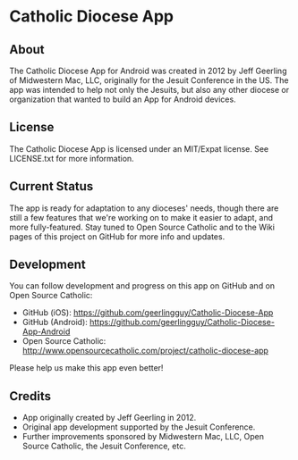 # Catholic Diocese App

## About

The Catholic Diocese App for Android was created in 2012 by Jeff Geerling of Midwestern Mac, LLC, originally for the Jesuit Conference in the US. The app was intended to help not only the Jesuits, but also any other diocese or organization that wanted to build an App for Android devices.

## License

The Catholic Diocese App is licensed under an MIT/Expat license. See LICENSE.txt for more information.

## Current Status

The app is ready for adaptation to any dioceses' needs, though there are still a few features that we're working on to make it easier to adapt, and more fully-featured. Stay tuned to Open Source Catholic and to the Wiki pages of this project on GitHub for more info and updates.

## Development

You can follow development and progress on this app on GitHub and on Open Source Catholic:

  - GitHub (iOS): https://github.com/geerlingguy/Catholic-Diocese-App
  - GitHub (Android): https://github.com/geerlingguy/Catholic-Diocese-App-Android
  - Open Source Catholic: http://www.opensourcecatholic.com/project/catholic-diocese-app

Please help us make this app even better!

## Credits

  - App originally created by Jeff Geerling in 2012.
  - Original app development supported by the Jesuit Conference.
  - Further improvements sponsored by Midwestern Mac, LLC, Open Source Catholic, the Jesuit Conference, etc.
